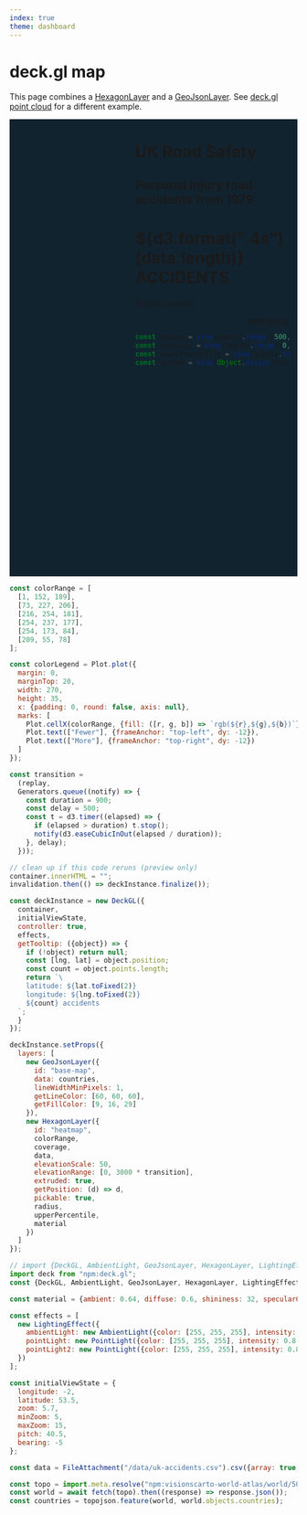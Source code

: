 ```yaml
---
index: true
theme: dashboard
---
```


# deck.gl map

This page combines a [HexagonLayer](https://deck.gl/examples/hexagon-layer) and a [GeoJsonLayer](https://github.com/visgl/deck.gl/blob/9.0-release/examples/get-started/pure-js/basic/app.js). See [deck.gl point cloud](./deck.gl) for a different example.

<div style="width: 100%; position: relative;">

<div class=card style="max-width: 270px; position: absolute; top:0; margin-left: 14px; right:14px; z-index:1;">

# UK Road Safety

## Personal injury road accidents from 1979

# ${d3.format(".4s")(data.length)} ACCIDENTS

${colorLegend}

<div style="font-size: small; text-align: right; font-style: italic;"><a href="https://www.data.gov.uk/">data.gov.uk</a></div>

```js
const radius = view(Inputs.range([500, 20000], {value: 1000, label: "radius", step: 100}));
const coverage = view(Inputs.range([0, 1], {value: 1, label: "coverage", step: 0.01}));
const upperPercentile = view(Inputs.range([0, 100], {value: 100, label: "upper percentile", step: 1}));
const replay = view(Object.assign(Inputs.button("↻"), {style: "position: absolute; right: 14px; width: 2em;"}));
```

</div>

<div id="container" style="background: rgb(18,35,48); height: 800px; width: 100%;"></div>

</div>

```js
const colorRange = [
  [1, 152, 189],
  [73, 227, 206],
  [216, 254, 181],
  [254, 237, 177],
  [254, 173, 84],
  [209, 55, 78]
];

const colorLegend = Plot.plot({
  margin: 0,
  marginTop: 20,
  width: 270,
  height: 35,
  x: {padding: 0, round: false, axis: null},
  marks: [
    Plot.cellX(colorRange, {fill: ([r, g, b]) => `rgb(${r},${g},${b})`}),
    Plot.text(["Fewer"], {frameAnchor: "top-left", dy: -12}),
    Plot.text(["More"], {frameAnchor: "top-right", dy: -12})
  ]
});
```

```js
const transition =
  (replay,
  Generators.queue((notify) => {
    const duration = 900;
    const delay = 500;
    const t = d3.timer((elapsed) => {
      if (elapsed > duration) t.stop();
      notify(d3.easeCubicInOut(elapsed / duration));
    }, delay);
  }));
```

```js
// clean up if this code reruns (preview only)
container.innerHTML = "";
invalidation.then(() => deckInstance.finalize());

const deckInstance = new DeckGL({
  container,
  initialViewState,
  controller: true,
  effects,
  getTooltip: ({object}) => {
    if (!object) return null;
    const [lng, lat] = object.position;
    const count = object.points.length;
    return `\
    latitude: ${lat.toFixed(2)}
    longitude: ${lng.toFixed(2)}
    ${count} accidents
  `;
  }
});
```

```js
deckInstance.setProps({
  layers: [
    new GeoJsonLayer({
      id: "base-map",
      data: countries,
      lineWidthMinPixels: 1,
      getLineColor: [60, 60, 60],
      getFillColor: [9, 16, 29]
    }),
    new HexagonLayer({
      id: "heatmap",
      colorRange,
      coverage,
      data,
      elevationScale: 50,
      elevationRange: [0, 3000 * transition],
      extruded: true,
      getPosition: (d) => d,
      pickable: true,
      radius,
      upperPercentile,
      material
    })
  ]
});
```

```js
// import {DeckGL, AmbientLight, GeoJsonLayer, HexagonLayer, LightingEffect, PointLight} from "npm:deck.gl"; doesn't work
import deck from "npm:deck.gl";
const {DeckGL, AmbientLight, GeoJsonLayer, HexagonLayer, LightingEffect, PointLight} = deck;
```

```js
const material = {ambient: 0.64, diffuse: 0.6, shininess: 32, specularColor: [51, 51, 51]};

const effects = [
  new LightingEffect({
    ambientLight: new AmbientLight({color: [255, 255, 255], intensity: 1.0}),
    pointLight: new PointLight({color: [255, 255, 255], intensity: 0.8, position: [-0.144528, 49.739968, 80000]}),
    pointLight2: new PointLight({color: [255, 255, 255], intensity: 0.8, position: [-3.807751, 54.104682, 8000]})
  })
];

const initialViewState = {
  longitude: -2,
  latitude: 53.5,
  zoom: 5.7,
  minZoom: 5,
  maxZoom: 15,
  pitch: 40.5,
  bearing: -5
};
```

```js
const data = FileAttachment("/data/uk-accidents.csv").csv({array: true, typed: true});
```

```js
const topo = import.meta.resolve("npm:visionscarto-world-atlas/world/50m.json");
const world = await fetch(topo).then((response) => response.json());
const countries = topojson.feature(world, world.objects.countries);
```
